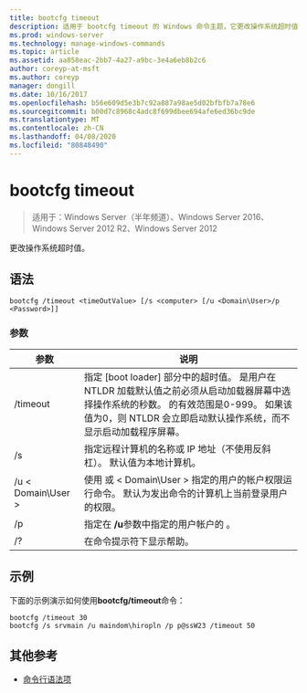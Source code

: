```yaml
---
title: bootcfg timeout
description: 适用于 bootcfg timeout 的 Windows 命令主题，它更改操作系统超时值。
ms.prod: windows-server
ms.technology: manage-windows-commands
ms.topic: article
ms.assetid: aa858eac-2bb7-4a27-a9bc-3e4a6eb8b2c6
author: coreyp-at-msft
ms.author: coreyp
manager: dongill
ms.date: 10/16/2017
ms.openlocfilehash: b56e609d5e3b7c92a887a98ae5d02bfbfb7a78e6
ms.sourcegitcommit: b00d7c8968c4adc8f699dbee694afe6ed36bc9de
ms.translationtype: MT
ms.contentlocale: zh-CN
ms.lasthandoff: 04/08/2020
ms.locfileid: "80848490"
---
```

# <a name="bootcfg-timeout"></a>bootcfg timeout

>适用于：Windows Server（半年频道）、Windows Server 2016、Windows Server 2012 R2、Windows Server 2012

更改操作系统超时值。

## <a name="syntax"></a>语法

```
bootcfg /timeout <timeOutValue> [/s <computer> [/u <Domain\User>/p <Password>]]
```

### <a name="parameters"></a>参数


|        参数        |                                                                                                                                                                                  说明                                                                                                                                                                                   |
|-------------------------|--------------------------------------------------------------------------------------------------------------------------------------------------------------------------------------------------------------------------------------------------------------------------------------------------------------------------------------------------------------------------------|
| /timeout <timeOutValue> | 指定 [boot loader] 部分中的超时值。 <timeOutValue> 是用户在 NTLDR 加载默认值之前必须从启动加载器屏幕中选择操作系统的秒数。 <timeOutValue> 的有效范围是0-999。 如果该值为0，则 NTLDR 会立即启动默认操作系统，而不显示启动加载程序屏幕。 |
|      /s <computer>      |                                                                                                                               指定远程计算机的名称或 IP 地址（不使用反斜杠）。 默认值为本地计算机。                                                                                                                               |
|    /u < Domain\User >     |                                                                                       使用 <User> 或 < Domain\User > 指定的用户的帐户权限运行命令。 默认为发出命令的计算机上当前登录用户的权限。                                                                                        |
|      /p <Password>      |                                                                                                                                            指定在 **/u**参数中指定的用户帐户的 <Password>。                                                                                                                                             |
|           /?            |                                                                                                                                                                      在命令提示符下显示帮助。                                                                                                                                                                      |

## <a name="examples"></a><a name=BKMK_examples></a>示例
下面的示例演示如何使用**bootcfg/timeout**命令：
```
bootcfg /timeout 30
bootcfg /s srvmain /u maindom\hiropln /p p@ssW23 /timeout 50
```
## <a name="additional-references"></a>其他参考
- [命令行语法项](command-line-syntax-key.md)
